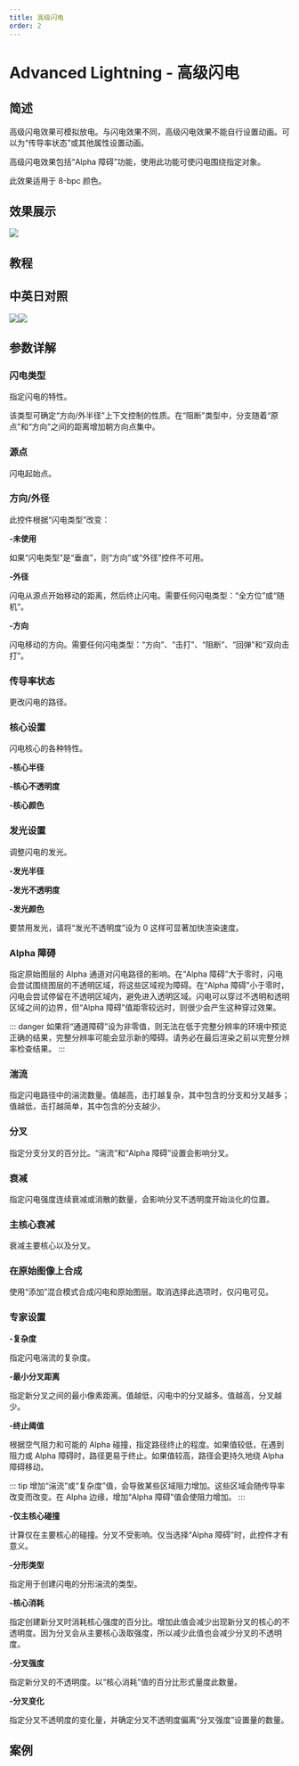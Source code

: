 ```yaml
---
title: 高级闪电
order: 2
---
```


# Advanced Lightning - 高级闪电

## 简述

高级闪电效果可模拟放电。与闪电效果不同，高级闪电效果不能自行设置动画。可以为“传导率状态”或其他属性设置动画。

高级闪电效果包括“Alpha 障碍”功能，使用此功能可使闪电围绕指定对象。

此效果适用于 8-bpc 颜色。

## 效果展示

![](https://cdn.yuelili.com/20211227133608.png)

## 教程

## 中英日对照

![](https://mir.yuelili.com/user/AE/effects/AE-Effects-Generate-Advanced_Lightning.png)![](https://mir.yuelili.com/user/AE/effects/AE-Effects-Generate-Advanced_Lightning_cn.png)

## 参数详解

### 闪电类型

指定闪电的特性。

该类型可确定“方向/外半径”上下文控制的性质。在“阻断”类型中，分支随着“原点”和“方向”之间的距离增加朝方向点集中。

### 源点

闪电起始点。

### 方向/外径

此控件根据“闪电类型”改变：

**-未使用**

如果“闪电类型”是“垂直”，则“方向”或“外径”控件不可用。

**-外径**

闪电从源点开始移动的距离，然后终止闪电。需要任何闪电类型：“全方位”或“随机”。

**-方向**

闪电移动的方向。需要任何闪电类型：“方向”、“击打”、“阻断”、“回弹”和“双向击打”。

### 传导率状态

更改闪电的路径。

### 核心设置

闪电核心的各种特性。

**-核心半径**

**-核心不透明度**

**-核心颜色**

### 发光设置

调整闪电的发光。

**-发光半径**

**-发光不透明度**

**-发光颜色**

要禁用发光，请将“发光不透明度”设为 0 这样可显著加快渲染速度。

### Alpha 障碍

指定原始图层的 Alpha 通道对闪电路径的影响。在“Alpha 障碍”大于零时，闪电会尝试围绕图层的不透明区域，将这些区域视为障碍。在“Alpha
障碍”小于零时，闪电会尝试停留在不透明区域内，避免进入透明区域。闪电可以穿过不透明和透明区域之间的边界，但“Alpha
障碍”值距零较远时，则很少会产生这种穿过效果。

::: danger
如果将“通道障碍”设为非零值，则无法在低于完整分辨率的环境中预览正确的结果，完整分辨率可能会显示新的障碍。请务必在最后渲染之前以完整分辨率检查结果。
:::

### 湍流

指定闪电路径中的湍流数量。值越高，击打越复杂，其中包含的分支和分叉越多；值越低，击打越简单，其中包含的分支越少。

### 分叉

指定分支分叉的百分比。“湍流”和“Alpha 障碍”设置会影响分叉。

### 衰减

指定闪电强度连续衰减或消散的数量，会影响分叉不透明度开始淡化的位置。

### 主核心衰减

衰减主要核心以及分叉。

### 在原始图像上合成

使用“添加”混合模式合成闪电和原始图层。取消选择此选项时，仅闪电可见。

### 专家设置

**-复杂度**

指定闪电湍流的复杂度。

**-最小分叉距离**

指定新分叉之间的最小像素距离。值越低，闪电中的分叉越多。值越高，分叉越少。

**-终止阈值**

根据空气阻力和可能的 Alpha 碰撞，指定路径终止的程度。如果值较低，在遇到阻力或 Alpha 障碍时，路径更易于终止。如果值较高，路径会更持久地绕
Alpha 障碍移动。

::: tip
增加“湍流”或“复杂度”值，会导致某些区域阻力增加。这些区域会随传导率改变而改变。在 Alpha 边缘，增加“Alpha 障碍”值会使阻力增加。
:::

**-仅主核心碰撞**

计算仅在主要核心的碰撞。分叉不受影响。仅当选择“Alpha 障碍”时，此控件才有意义。

**-分形类型**

指定用于创建闪电的分形湍流的类型。

**-核心消耗**

指定创建新分叉时消耗核心强度的百分比。增加此值会减少出现新分叉的核心的不透明度。因为分叉会从主要核心汲取强度，所以减少此值也会减少分叉的不透明度。

**-分叉强度**

指定新分叉的不透明度。以“核心消耗”值的百分比形式量度此数量。

**-分叉变化**

指定分叉不透明度的变化量，并确定分叉不透明度偏离“分叉强度”设置量的数量。

## 案例
